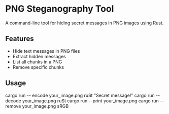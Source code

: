 # PNG Steganography Tool

A command-line tool for hiding secret messages in PNG images using Rust.

## Features
- Hide text messages in PNG files
- Extract hidden messages
- List all chunks in a PNG
- Remove specific chunks

## Usage

cargo run -- encode your_image.png ruSt "Secret message!"
cargo run -- decode your_image.png ruSt
cargo run --print your_image.png
cargo run --remove your_image.png sRGB
